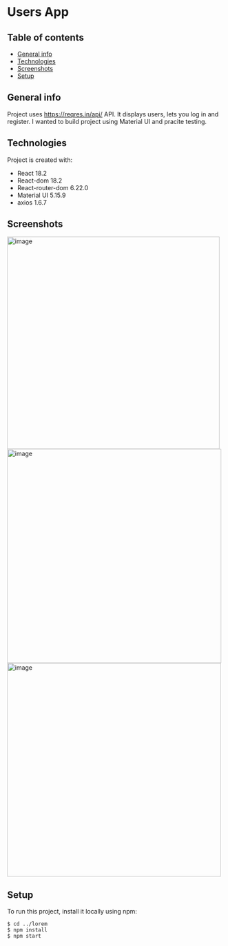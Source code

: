 # Users App

## Table of contents
* [General info](#general-info)
* [Technologies](#technologies)
* [Screenshots](#screenshots)
* [Setup](#setup)

## General info
Project uses https://reqres.in/api/ API. It displays users, lets you log in and register. 
I wanted to build project using Material UI and pracite testing. 
	
## Technologies
Project is created with:
* React 18.2
* React-dom 18.2
* React-router-dom 6.22.0
* Material UI 5.15.9
* axios 1.6.7

## Screenshots
<img width="493" alt="image" src="https://github.com/Afafrr/userProjectRepo/assets/118637963/cd85f8ff-ee21-44b2-934a-d90b916cc670">
<img width="497" alt="image" src="https://github.com/Afafrr/userProjectRepo/assets/118637963/f258413d-056e-4331-9b3a-534fff6f54ba">
<img width="496" alt="image" src="https://github.com/Afafrr/userProjectRepo/assets/118637963/df9433ab-819d-4fa2-a8be-e0d1c0303d04">

	
## Setup
To run this project, install it locally using npm:

```
$ cd ../lorem
$ npm install
$ npm start
```

